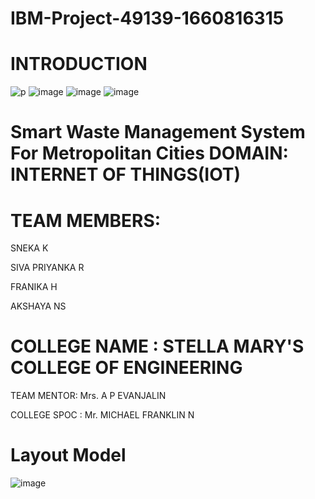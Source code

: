 # IBM-Project-49139-1660816315
# INTRODUCTION
![p](https://user-images.githubusercontent.com/101719961/202836449-56dc4853-8c19-4955-89e9-cd801a36fa03.png)
![image](https://user-images.githubusercontent.com/101719961/202836489-9c8416d6-3036-40bb-bd37-35619488c4e1.png)
![image](https://user-images.githubusercontent.com/101719961/202836511-2af0f308-0426-45dd-9ea6-00237ec96c46.png)
![image](https://user-images.githubusercontent.com/101719961/202836520-30bce398-359d-4fd7-a8ca-6e6534de8fa4.png)

# Smart Waste Management System For Metropolitan Cities               DOMAIN: INTERNET OF THINGS(IOT)

# TEAM MEMBERS:
SNEKA K

SIVA PRIYANKA R

FRANIKA H

AKSHAYA NS

# COLLEGE NAME : STELLA MARY'S COLLEGE OF ENGINEERING

TEAM MENTOR: Mrs. A P EVANJALIN

COLLEGE SPOC : Mr. MICHAEL FRANKLIN N


# Layout Model

![image](https://user-images.githubusercontent.com/101719961/202836342-90e73ae1-9f1c-4ed6-bcaa-e63da87453f5.png)
